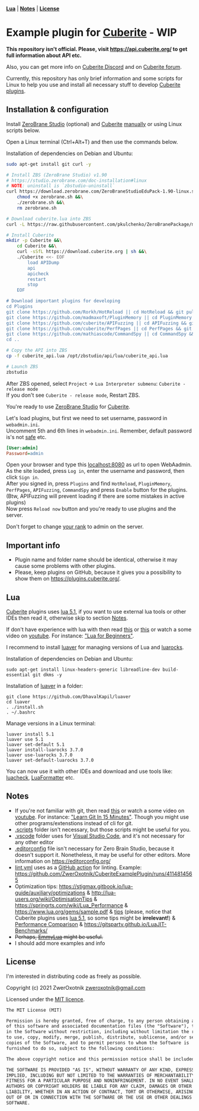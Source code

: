 **[Lua](#lua)** |
**[Notes](#notes)** |
**[License](#license)**

Example plugin for [Cuberite](https://cuberite.org/) - **WIP**
==============================================================

**This repository isn't official. Please, visit https://api.cuberite.org/ to get full information about API etc.**

Also, you can get more info on [Cuberite Discord](https://discord.gg/76w5J6M) and on [Cuberite forum](https://forum.cuberite.org/).

Currently, this repository has only brief information and some scripts for Linux to help you use and install all necessary stuff to develop [Cuberite plugins](https://api.cuberite.org/Writing-a-Cuberite-plugin.html).

Installation & configuration
----------------------------

Install [ZeroBrane Studio](https://studio.zerobrane.com/) (optional) and [Cuberite] [manually](https://api.cuberite.org/SettingUpZeroBrane.html) or using Linux scripts below.

Open a Linux terminal (Ctrl+Alt+T) and then use the commands below.

Installation of dependencies on Debian and Ubuntu:

```sh
sudo apt-get install git curl -y
```

```sh
# Install ZBS (ZeroBrane Studio) v1.90
# https://studio.zerobrane.com/doc-installation#linux
# NOTE: uninstall is `zbstudio-uninstall`
curl https://download.zerobrane.com/ZeroBraneStudioEduPack-1.90-linux.sh -o zerobrane.sh &&\
	chmod +x zerobrane.sh &&\
	./zerobrane.sh &&\
	rm zerobrane.sh

# Download cuberite.lua into ZBS
curl -L https://raw.githubusercontent.com/pkulchenko/ZeroBranePackage/master/cuberite.lua > /opt/zbstudio/packages/cuberite.lua
```

```sh
# Install Cuberite
mkdir -p Cuberite &&\
	cd Cuberite &&\
	curl -sSfL https://download.cuberite.org | sh &&\
	./Cuberite <<- EOF
		load APIDump
		api
		apicheck
		restart
		stop
	EOF

# Download important plugins for developing
cd Plugins
git clone https://github.com/Rorkh/HotReload || cd HotReload && git pull && cd ..
git clone https://github.com/madmaxoft/PluginMemory || cd PluginMemory && git pull && cd ..
git clone https://github.com/cuberite/APIFuzzing || cd APIFuzzing && git pull && cd ..
git clone https://github.com/cuberite/PerfPages || cd PerfPages && git pull && cd ..
git clone https://github.com/mathiascode/CommandSpy || cd CommandSpy && git pull && cd ..
cd ..
```

```sh
# Copy the API into ZBS
cp -f cuberite_api.lua /opt/zbstudio/api/lua/cuberite_api.lua

# Launch ZBS
zbstudio
```

After ZBS opened, select `Project` -> `Lua Interpreter submenu`: `Cuberite - release mode`\
If you don't see `Cuberite - release mode`, Restart ZBS.

You're ready to use [ZeroBrane Studio](https://studio.zerobrane.com/) for [Cuberite].

Let's load plugins, but first we need to set username, password in `webadmin.ini`.\
Uncomment 5th and 6th lines in `webadmin.ini`. Remember, default password is's not [safe](https://its.lafayette.edu/policies/strongpasswords/) etc.
```ini
[User:admin]
Password=admin
```

Open your browser and type this [localhost:8080](http://localhost:8080/) as url to open WebAadmin. As the site loaded, press `Log in`, enter the username and password, then click `Sign in`.\
After you signed in, press `Plugins` and find `HotReload`, `PluginMemory`, `PerfPages`, `APIFuzzing`, `CommandSpy` and press `Enable` button for the plugins. (Btw, APIFuzzing will prevent loading if there are some mistakes in active plugins)\
Now press `Reload now` button and you're ready to use plugins and the server.

Don't forget to change [your rank](http://localhost:8080/webadmin/Core/Player+Ranks) to admin on the server.

Important info
--------------

* Plugin name and folder name should be identical, otherwise it may cause some problems with other plugins.
* Please, keep plugins on GitHub, because it gives you a possibility to show them on https://plugins.cuberite.org/.

Lua
---

[Cuberite] plugins uses [lua 5.1], if you want to use external lua tools or other IDEs then read it, otherwise skip to section [Notes](#notes).

If don't have experience with lua with then read [this](https://github.com/pohka/Lua-Beginners-Guide) or [this](https://stigmax.gitbook.io/lua-guide/) or watch a some video on [youtube]. For instance: ["Lua for Beginners"](https://www.youtube.com/watch?v=HDAE9OR28gY&list=PL9URkxPt-PndpZlw8m_NHh0vUBU5J-BRF).

I recommend to install [luaver] for managing versions of Lua and [luarocks].

Installation of dependencies on Debian and Ubuntu:

```shell
sudo apt-get install linux-headers-generic libreadline-dev build-essential git dkms -y
```

Installation of [luaver] in a folder:

```shell
git clone https://github.com/DhavalKapil/luaver
cd luaver
. ./install.sh
. ~/.bashrc
```

Manage versions in a Linux terminal:

```shell
luaver install 5.1
luaver use 5.1
luaver set-default 5.1
luaver install-luarocks 3.7.0
luaver use-luarocks 3.7.0
luaver set-default-luarocks 3.7.0
```

You can now use it with other IDEs and download and use tools like: [luacheck], [LuaFormatter] etc.

Notes
-----

* If you're not familiar with git, then read [this](https://web.archive.org/web/20121113215322/http://rogerdudler.github.com:80/git-guide/) or watch a some video on [youtube]. For instance: ["Learn Git In 15 Minutes"](https://www.youtube.com/watch?v=USjZcfj8yxE). Though you might use other programs/extenstions instead of cli for git.
* [.scripts](./.scripts) folder isn't necessary, but those scripts might be useful for you.
* [.vscode](./.vscode) folder uses for [Visual Studio Code](https://code.visualstudio.com/), and it's not necessary for any other editor
* [.editorconfig](./.editorconfig) file isn't necessary for Zero Brain Studio, because it doesn't support it. Nonetheless, it may be useful for other editors. More information on https://editorconfig.org/
* [lint.yml](./github/workflows/lint.yml) uses as a [GitHub action](https://github.com/features/actions) for linting. Example: https://github.com/ZwerOxotnik/CuberiteExamplePlugin/runs/4114814565
* Optimization tips: https://stigmax.gitbook.io/lua-guide/auxiliary/optimizations & http://lua-users.org/wiki/OptimisationTips & https://springrts.com/wiki/Lua_Performance & https://www.lua.org/gems/sample.pdf & [tips](https://stackoverflow.com/questions/154672/what-can-i-do-to-increase-the-performance-of-a-lua-program) (please, notice that Cuberite plugins uses [lua 5.1], so some tips might be **irrelevant!**) & [Performance Comparison](https://eklausmeier.wordpress.com/2020/05/14/performance-comparison-pallene-vs-lua-5-1-5-2-5-3-5-4-vs-c/) & https://gitspartv.github.io/LuaJIT-Benchmarks/
* ~~Perhaps, [EmmyLua](https://github.com/sumneko/lua-language-server/wiki/EmmyLua-Annotations) might be useful.~~
* I should add more examples and info

License
-------

I'm interested in distributing code as freely as possible.

Copyright (c) 2021 ZwerOxotnik <zweroxotnik@gmail.com>

Licensed under the [MIT licence](https://tldrlegal.com/license/mit-license).

```txt
The MIT License (MIT)

Permission is hereby granted, free of charge, to any person obtaining a copy
of this software and associated documentation files (the "Software"), to deal
in the Software without restriction, including without limitation the rights
to use, copy, modify, merge, publish, distribute, sublicense, and/or sell
copies of the Software, and to permit persons to whom the Software is
furnished to do so, subject to the following conditions:

The above copyright notice and this permission notice shall be included in all copies or substantial portions of the Software.

THE SOFTWARE IS PROVIDED "AS IS", WITHOUT WARRANTY OF ANY KIND, EXPRESS OR
IMPLIED, INCLUDING BUT NOT LIMITED TO THE WARRANTIES OF MERCHANTABILITY,
FITNESS FOR A PARTICULAR PURPOSE AND NONINFRINGEMENT. IN NO EVENT SHALL THE
AUTHORS OR COPYRIGHT HOLDERS BE LIABLE FOR ANY CLAIM, DAMAGES OR OTHER
LIABILITY, WHETHER IN AN ACTION OF CONTRACT, TORT OR OTHERWISE, ARISING FROM,
OUT OF OR IN CONNECTION WITH THE SOFTWARE OR THE USE OR OTHER DEALINGS IN THE
SOFTWARE.
```

[Cuberite]: https://cuberite.org/
[luaver]: https://github.com/DhavalKapil/luaver
[luarocks]: https://luarocks.org/
[lua 5.1]: https://www.lua.org/manual/5.1/
[luacheck]: https://github.com/mpeterv/luacheck
[LuaFormatter]: https://github.com/Koihik/LuaFormatter
[youtube]: https://www.youtube.com/
